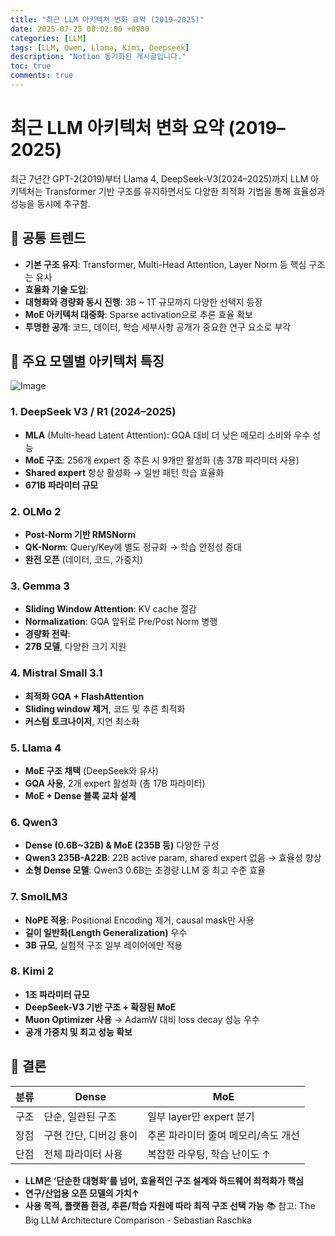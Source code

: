 ```yaml
---
title: "최근 LLM 아키텍처 변화 요약 (2019–2025)"
date: 2025-07-25 08:02:00 +0900
categories: [LLM]
tags: [LLM, Qwen, Llama, Kimi, Deepseek]
description: "Notion 동기화된 게시글입니다."
toc: true
comments: true
---
```


# 최근 LLM 아키텍처 변화 요약 (2019–2025)

최근 7년간 GPT-2(2019)부터 Llama 4, DeepSeek-V3(2024–2025)까지 LLM 아키텍처는 Transformer 기반 구조를 유지하면서도 다양한 최적화 기법을 통해 효율성과 성능을 동시에 추구함.

## 🔑 공통 트렌드

- **기본 구조 유지**: Transformer, Multi-Head Attention, Layer Norm 등 핵심 구조는 유사
- **효율화 기술 도입**:
- **대형화와 경량화 동시 진행**: 3B ~ 1T 규모까지 다양한 선택지 등장
- **MoE 아키텍처 대중화**: Sparse activation으로 추론 효율 확보
- **투명한 공개**: 코드, 데이터, 학습 세부사항 공개가 중요한 연구 요소로 부각
## 📌 주요 모델별 아키텍처 특징

![Image](https://prod-files-secure.s3.us-west-2.amazonaws.com/e6db513d-ec54-40ff-aa74-2487b0bcfe15/ac24fdd3-febf-45c7-8e99-afb6446591d8/image.png?X-Amz-Algorithm=AWS4-HMAC-SHA256&X-Amz-Content-Sha256=UNSIGNED-PAYLOAD&X-Amz-Credential=ASIAZI2LB4664GE6CICQ%2F20250725%2Fus-west-2%2Fs3%2Faws4_request&X-Amz-Date=20250725T080421Z&X-Amz-Expires=3600&X-Amz-Security-Token=IQoJb3JpZ2luX2VjEBgaCXVzLXdlc3QtMiJHMEUCIQDqV2vjEla37xKkqOvHUNLucr5DoOk9xUrmNo7OVM6nTgIgW8NuBTiec9xQsq5njKs4kpk0cRTmXCi1ZUsFXMKMi1Uq%2FwMIQRAAGgw2Mzc0MjMxODM4MDUiDMi88fdiAJKNmusPCSrcA7Dn%2FYtZyOXrlUZk3J1spQYCqDGzWJnbdXDtgBbS8keLEJ5Q3iUWXwevzLa17rFpCeXOCqGgNXREWoe3V4vd%2BU5j5VtZNC3d%2FRidThrdcuCxfA7G3cuFRfG%2F65uxGhbV02Qj9u%2FuCKGlo%2Bql4T%2FPtD6U%2FY1goVMDVo8oiL8K9vUGFvCbCwaqQOsnohYuVttg3JeX75hO7ZWairpqo3anCZTT8glhjmVQRSvJSgveahC5OXT5%2BdR94DW48lGn9wd%2FSAgvNGUMisqaSdE09T5Q9XoJMz8AZ2ePskalaw4r5PkOP99Qtn22SEHja101j%2FauKoy%2BUHz2un6baNtE1jPJtc0OmLtcVQhgYXUQh3Hrabx8UO6xWFPYTnwCOTuB0%2FcsvlIErcYT6DxBmCXs%2FREop07oMV7EVshRWxOpYdb%2FHTbWRNMCQD9q%2FuifG40yhd%2Bv0J0M7VusjYjkpmBvyy023MO%2Bx6zIWrM%2BJ4S6CtrIbd0yRq4sPV4l6ResQkKgUNFLPCZEXVpefRo4kqtgrpwOS162CSMR5MagrwhxDUTqUCiUEpjLlz7pu%2FZ9lNyzVacI0%2BbK%2BnIx78jtVakxlrTNTvUuqAaq4lJTLwqPmk7eqzSkhLtKGqZjyZWXNdqlMLLojMQGOqUBmAkiL5oY%2BQqjM8pkHhku%2BAHfT2pu7ZxqT8hxiBCySKLP86k%2Bj1etdCrrc2TNQUbrcB5vN9ejeobn%2B1LNAUDjVIAzazAVhuZknRK%2Ff7q0VeI%2BRUwMKMhR5iQRpj8LfLxCD7N2P5YS%2Frl5bi4JyBXTeeNHnS0FvATJe3qbhOVNUrUWoRHPAThUJpbUpWMpYixTRppYvVw9pwS0Se6%2F4DAb174SnXNP&X-Amz-Signature=07f0212c1eaf1bbf7047a6dc9f1ded43c4d638ee0efd3807bc4d330e24f17918&X-Amz-SignedHeaders=host&x-amz-checksum-mode=ENABLED&x-id=GetObject)

### 1. DeepSeek V3 / R1 (2024–2025)

- **MLA** (Multi-head Latent Attention): GQA 대비 더 낮은 메모리 소비와 우수 성능
- **MoE 구조**: 256개 expert 중 추론 시 9개만 활성화 (총 37B 파라미터 사용)
- **Shared expert** 항상 활성화 → 일반 패턴 학습 효율화
- **671B 파라미터 규모**
### 2. OLMo 2

- **Post-Norm 기반 RMSNorm**
- **QK-Norm**: Query/Key에 별도 정규화 → 학습 안정성 증대
- **완전 오픈** (데이터, 코드, 가중치)
### 3. Gemma 3

- **Sliding Window Attention**: KV cache 절감
- **Normalization**: GQA 앞뒤로 Pre/Post Norm 병행
- **경량화 전략**:
- **27B 모델**, 다양한 크기 지원
### 4. Mistral Small 3.1

- **최적화 GQA + FlashAttention**
- **Sliding window 제거**, 코드 및 추론 최적화
- **커스텀 토크나이저**, 지연 최소화
### 5. Llama 4

- **MoE 구조 채택** (DeepSeek와 유사)
- **GQA 사용**, 2개 expert 활성화 (총 17B 파라미터)
- **MoE + Dense 블록 교차 설계**
### 6. Qwen3

- **Dense (0.6B~32B) & MoE (235B 등)** 다양한 구성
- **Qwen3 235B-A22B**: 22B active param, shared expert 없음 → 효율성 향상
- **소형 Dense 모델**: Qwen3 0.6B는 초경량 LLM 중 최고 수준 효율
### 7. SmolLM3

- **NoPE 적용**: Positional Encoding 제거, causal mask만 사용
- **길이 일반화(Length Generalization)** 우수
- **3B 규모**, 실험적 구조 일부 레이어에만 적용
### 8. Kimi 2

- **1조 파라미터 규모**
- **DeepSeek-V3 기반 구조 + 확장된 MoE**
- **Muon Optimizer 사용** → AdamW 대비 loss decay 성능 우수
- **공개 가중치 및 최고 성능 확보**
## 🧩 결론

| 분류 | Dense | MoE |
| --- | --- | --- |
| 구조 | 단순, 일관된 구조 | 일부 layer만 expert 분기 |
| 장점 | 구현 간단, 디버깅 용이 | 추론 파라미터 줄여 메모리/속도 개선 |
| 단점 | 전체 파라미터 사용 | 복잡한 라우팅, 학습 난이도 ↑ |

- **LLM은 ‘단순한 대형화’를 넘어, 효율적인 구조 설계와 하드웨어 최적화가 핵심**
- **연구/산업용 오픈 모델의 가치↑**
- **사용 목적, 플랫폼 환경, 추론/학습 자원에 따라 최적 구조 선택 가능**
📚 참고: The Big LLM Architecture Comparison - Sebastian Raschka


